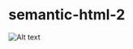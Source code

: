 # semantic-html-2
![Alt text](semantic-html/assets/images/_Users_wyattdronen_bootcamp_homework_semantic-html-2_semantic-html_semantic-html-2_index.html.png)
